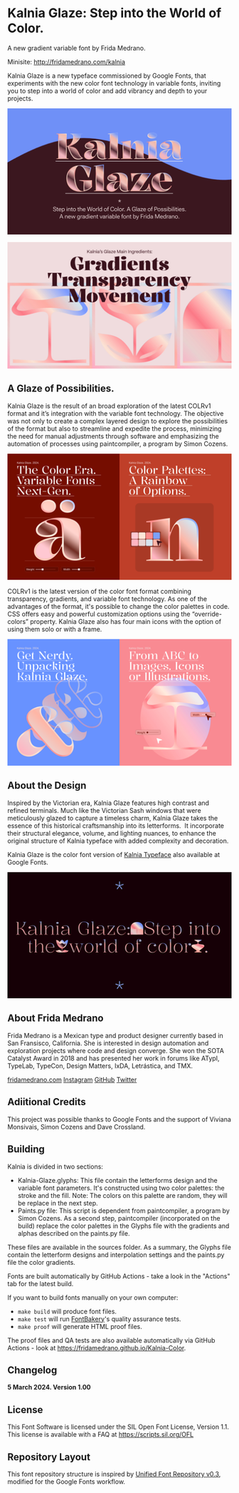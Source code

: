 # Kalnia Glaze: Step into the World of Color.

A new gradient variable font by Frida Medrano.

Minisite: http://fridamedrano.com/kalnia 

<!-- [![][Fontbakery]](https://fridamedrano.github.io/Kalnia-Typeface/fontbakery/fontbakery-report.html)
[![][Universal]](https://fridamedrano.github.io/Kalnia-Typeface/fontbakery/fontbakery-report.html)
[![][GF Profile]](https://fridamedrano.github.io/Kalnia-Typeface/fontbakery/fontbakery-report.html)
[![][Outline Correctness]](https://fridamedrano.github.io/Kalnia-Typeface/fontbakery/fontbakery-report.html)
[![][Shaping]](https://fridamedrano.github.io/Kalnia-Typeface/fontbakery/fontbakery-report.html)-->

[Fontbakery]: https://img.shields.io/endpoint?url=https%3A%2F%2Fraw.githubusercontent.com%2Ffridamedrano%2FKalnia-Typeface%2Fgh-pages%2Fbadges%2Foverall.json
[GF Profile]: https://img.shields.io/endpoint?url=https%3A%2F%2Fraw.githubusercontent.com%2Ffridamedrano%2FKalnia-Typeface%2Fgh-pages%2Fbadges%2FGoogleFonts.json
[Outline Correctness]: https://img.shields.io/endpoint?url=https%3A%2F%2Fraw.githubusercontent.com%2Ffridamedrano%2FKalnia-Typeface%2Fgh-pages%2Fbadges%2FOutlineCorrectnessChecks.json
[Shaping]: https://img.shields.io/endpoint?url=https%3A%2F%2Fraw.githubusercontent.com%2Ffridamedrano%2FKalnia-Typeface%2Fgh-pages%2Fbadges%2FShapingChecks.json
[Universal]: https://img.shields.io/endpoint?url=https%3A%2F%2Fraw.githubusercontent.com%2Ffridamedrano%2FKalnia-Typeface%2Fgh-pages%2Fbadges%2FUniversal.json

Kalnia Glaze is a new typeface commissioned by Google Fonts, that experiments with the new color font technology in variable fonts, inviting you to step into a world of color and add vibrancy and depth to your projects.

![Sample Image](documentation/Kalnia-Glaze-FridaMedrano-Cover-01.png)

![Sample Image](documentation/Kalnia-Glaze-FridaMedrano-Icons-04.png)

## A Glaze of Possibilities.

Kalnia Glaze is the result of an broad exploration of the latest COLRv1 format and it’s integration with the variable font technology. The objective was not only to create a complex layered design to explore the possibilities of the format but also to streamline and expedite the process, minimizing the need for manual adjustments through software and emphasizing the automation of processes using paintcompiler, a program by Simon Cozens.

![Sample Image](documentation/Kalnia-Glaze-FridaMedrano-Cards-02.png)

COLRv1 is the latest version of the color font format combining transparency, gradients, and variable font technology. As one of the advantages of the format, it's possible to change the color palettes in code. CSS offers easy and powerful customization options using the “override-colors” property. Kalnia Glaze also has four main icons with the option of using them solo or with a frame. 

![Sample Image](documentation/Kalnia-Glaze-FridaMedrano-Cards-03.png)


## About the Design

Inspired by the Victorian era, Kalnia Glaze features high contrast and refined terminals. Much like the Victorian Sash windows that were meticulously glazed to capture a timeless charm, Kalnia Glaze takes the essence of this historical craftsmanship into its letterforms.  It incorporate their structural elegance, volume, and lighting nuances, to enhance the original structure of  Kalnia typeface with added complexity and decoration.

Kalnia Glaze is the color font version of [Kalnia Typeface](https://fonts.google.com/specimen/Kalnia) also available at Google Fonts.


![Sample Image](documentation/Kalnia-Glaze-FridaMedrano-Quote-05.png)


## About Frida Medrano

Frida Medrano is a Mexican type and product designer currently based in San Fransisco, California. She is interested in design automation and exploration projects where code and design converge. She won the SOTA Catalyst Award in 2018 and has presented her work in forums like ATypI, TypeLab, TypeCon, Design Matters, IxDA, Letrástica, and TMX.

[fridamedrano.com](http://www.fridamedrano.com)
[Instagram](https://www.instagram.com/fridaemg) [GitHub](https://github.com/fridamedrano) [Twitter](https://twitter.com/fridaemg)

## Adiitional Credits

This project was possible thanks to Google Fonts and the support of Viviana Monsivais, Simon Cozens and Dave Crossland.

## Building

Kalnia is divided in two sections:
- Kalnia-Glaze.glyphs: This file contain the letterforms design and the variable font parameters. It's constructed using two color palettes: the stroke and the fill. Note: The colors on this palette are random, they will be replace in the next step.
- Paints.py file: This script is dependent from paintcompiler, a program by Simon Cozens. As a second step, paintcompiler (incorporated on the build) replace the color palettes in the Glyphs file with the gradients and alphas described on the paints.py file.

These files are available in the sources folder.
As a summary, the Glyphs file contain the letterform designs and interpolation settings and the paints.py file the color gradients.

Fonts are built automatically by GitHub Actions - take a look in the "Actions" tab for the latest build.


If you want to build fonts manually on your own computer:

* `make build` will produce font files.
* `make test` will run [FontBakery](https://github.com/googlefonts/fontbakery)'s quality assurance tests.
* `make proof` will generate HTML proof files.

The proof files and QA tests are also available automatically via GitHub Actions - look at https://fridamedrano.github.io/Kalnia-Color.


## Changelog

**5 March 2024. Version 1.00**

## License

This Font Software is licensed under the SIL Open Font License, Version 1.1.
This license is available with a FAQ at
https://scripts.sil.org/OFL

## Repository Layout

This font repository structure is inspired by [Unified Font Repository v0.3](https://github.com/unified-font-repository/Unified-Font-Repository), modified for the Google Fonts workflow.
